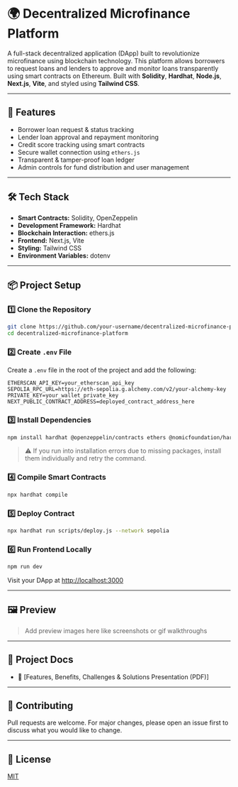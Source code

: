 # 🌍 Decentralized Microfinance Platform

A full-stack decentralized application (DApp) built to revolutionize microfinance using blockchain technology. This platform allows borrowers to request loans and lenders to approve and monitor loans transparently using smart contracts on Ethereum. Built with **Solidity**, **Hardhat**, **Node.js**, **Next.js**, **Vite**, and styled using **Tailwind CSS**.

---

## 🚀 Features

- Borrower loan request & status tracking
- Lender loan approval and repayment monitoring
- Credit score tracking using smart contracts
- Secure wallet connection using `ethers.js`
- Transparent & tamper-proof loan ledger
- Admin controls for fund distribution and user management

---

## 🛠️ Tech Stack

- **Smart Contracts:** Solidity, OpenZeppelin
- **Development Framework:** Hardhat
- **Blockchain Interaction:** ethers.js
- **Frontend:** Next.js, Vite
- **Styling:** Tailwind CSS
- **Environment Variables:** dotenv

---

## 📦 Project Setup

### 1️⃣ Clone the Repository

```bash
git clone https://github.com/your-username/decentralized-microfinance-platform.git
cd decentralized-microfinance-platform
```

### 2️⃣ Create `.env` File

Create a `.env` file in the root of the project and add the following:

```
ETHERSCAN_API_KEY=your_etherscan_api_key
SEPOLIA_RPC_URL=https://eth-sepolia.g.alchemy.com/v2/your-alchemy-key
PRIVATE_KEY=your_wallet_private_key
NEXT_PUBLIC_CONTRACT_ADDRESS=deployed_contract_address_here
```

### 3️⃣ Install Dependencies

```bash
npm install hardhat @openzeppelin/contracts ethers @nomicfoundation/hardhat-toolbox dotenv
```

> ⚠️ If you run into installation errors due to missing packages, install them individually and retry the command.

### 4️⃣ Compile Smart Contracts

```bash
npx hardhat compile
```

### 5️⃣ Deploy Contract

```bash
npx hardhat run scripts/deploy.js --network sepolia
```

### 6️⃣ Run Frontend Locally

```bash
npm run dev
```

Visit your DApp at [http://localhost:3000](http://localhost:3000)

---

## 🖼️ Preview

> Add preview images here like screenshots or gif walkthroughs

---

## 📄 Project Docs

- 📌 [Features, Benefits, Challenges & Solutions Presentation (PDF)]

---

## 🤝 Contributing

Pull requests are welcome. For major changes, please open an issue first to discuss what you would like to change.

---

## 📜 License

[MIT](LICENSE)